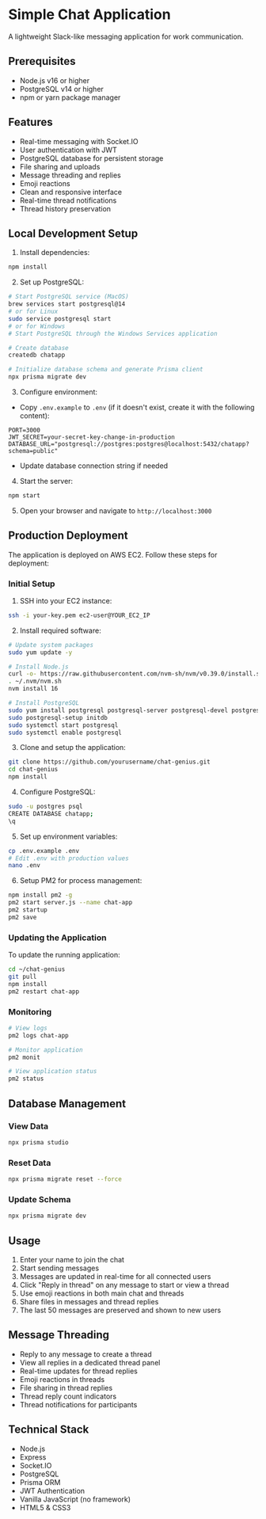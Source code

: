 # Simple Chat Application

A lightweight Slack-like messaging application for work communication.

## Prerequisites
- Node.js v16 or higher
- PostgreSQL v14 or higher
- npm or yarn package manager

## Features
- Real-time messaging with Socket.IO
- User authentication with JWT
- PostgreSQL database for persistent storage
- File sharing and uploads
- Message threading and replies
- Emoji reactions
- Clean and responsive interface
- Real-time thread notifications
- Thread history preservation

## Local Development Setup

1. Install dependencies:
```bash
npm install
```

2. Set up PostgreSQL:
```bash
# Start PostgreSQL service (MacOS)
brew services start postgresql@14
# or for Linux
sudo service postgresql start
# or for Windows
# Start PostgreSQL through the Windows Services application

# Create database
createdb chatapp

# Initialize database schema and generate Prisma client
npx prisma migrate dev
```

3. Configure environment:
- Copy `.env.example` to `.env` (if it doesn't exist, create it with the following content):
```env
PORT=3000
JWT_SECRET=your-secret-key-change-in-production
DATABASE_URL="postgresql://postgres:postgres@localhost:5432/chatapp?schema=public"
```
- Update database connection string if needed

4. Start the server:
```bash
npm start
```

5. Open your browser and navigate to `http://localhost:3000`

## Production Deployment

The application is deployed on AWS EC2. Follow these steps for deployment:

### Initial Setup
1. SSH into your EC2 instance:
```bash
ssh -i your-key.pem ec2-user@YOUR_EC2_IP
```

2. Install required software:
```bash
# Update system packages
sudo yum update -y

# Install Node.js
curl -o- https://raw.githubusercontent.com/nvm-sh/nvm/v0.39.0/install.sh | bash
. ~/.nvm/nvm.sh
nvm install 16

# Install PostgreSQL
sudo yum install postgresql postgresql-server postgresql-devel postgresql-contrib postgresql-docs
sudo postgresql-setup initdb
sudo systemctl start postgresql
sudo systemctl enable postgresql
```

3. Clone and setup the application:
```bash
git clone https://github.com/yourusername/chat-genius.git
cd chat-genius
npm install
```

4. Configure PostgreSQL:
```bash
sudo -u postgres psql
CREATE DATABASE chatapp;
\q
```

5. Set up environment variables:
```bash
cp .env.example .env
# Edit .env with production values
nano .env
```

6. Setup PM2 for process management:
```bash
npm install pm2 -g
pm2 start server.js --name chat-app
pm2 startup
pm2 save
```

### Updating the Application
To update the running application:
```bash
cd ~/chat-genius
git pull
npm install
pm2 restart chat-app
```

### Monitoring
```bash
# View logs
pm2 logs chat-app

# Monitor application
pm2 monit

# View application status
pm2 status
```

## Database Management

### View Data
```bash
npx prisma studio
```

### Reset Data
```bash
npx prisma migrate reset --force
```

### Update Schema
```bash
npx prisma migrate dev
```

## Usage
1. Enter your name to join the chat
2. Start sending messages
3. Messages are updated in real-time for all connected users
4. Click "Reply in thread" on any message to start or view a thread
5. Use emoji reactions in both main chat and threads
6. Share files in messages and thread replies
7. The last 50 messages are preserved and shown to new users

## Message Threading
- Reply to any message to create a thread
- View all replies in a dedicated thread panel
- Real-time updates for thread replies
- Emoji reactions in threads
- File sharing in thread replies
- Thread reply count indicators
- Thread notifications for participants

## Technical Stack
- Node.js
- Express
- Socket.IO
- PostgreSQL
- Prisma ORM
- JWT Authentication
- Vanilla JavaScript (no framework)
- HTML5 & CSS3 
 